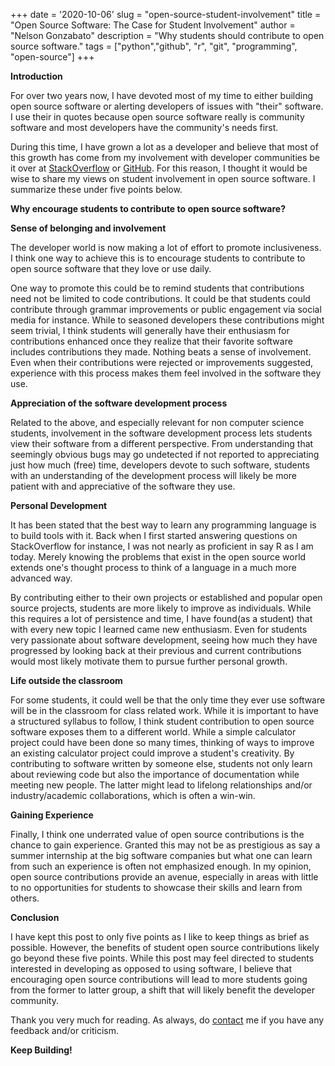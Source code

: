 +++
date = '2020-10-06'
slug = "open-source-student-involvement"
title = "Open Source Software: The Case for Student Involvement"
author = "Nelson Gonzabato"
description = "Why students should contribute to open source software."
tags = ["python","github", "r", "git", "programming", "open-source"]
+++

**Introduction**

For over two years now, I have devoted most of my time to either building open source software or alerting developers of issues with "their" software. I use their in quotes because open source software really is community software and most developers have the community's needs first.

During this time, I have grown a lot as a developer and believe that most of this growth has come from my involvement with developer communities be it over at [StackOverflow](https://stackoverflow.com/users/10323798/nelsongon) or [GitHub](https://github.com/Nelson-Gon/). For this reason, I thought it would be wise to share my views on student involvement in open source software. I summarize these under five points below.

**Why encourage students to contribute to open source software?**

**Sense of belonging and involvement**

The developer world is now making a lot of effort to promote inclusiveness. I think one way to achieve this is to encourage students to contribute to open source software that they love or use daily.

One way to promote this could be to remind students that contributions need not be limited to code contributions. It could be that students could contribute through grammar improvements or public engagement via social media for instance. While to seasoned developers these contributions might seem trivial, I think students will generally have their enthusiasm for contributions enhanced once they realize that their favorite software includes contributions they made. Nothing beats a sense of involvement. Even when their contributions were rejected or improvements suggested, experience with this process makes them feel involved in the software they use.

**Appreciation of the software development process**

Related to the above, and especially relevant for non computer science students, involvement in the software development process lets students view their software from a different perspective. From understanding that seemingly obvious bugs may go undetected if not reported to appreciating just how much (free) time, developers devote to such software, students with an understanding of the development process will likely be more patient with and appreciative of the software they use.

**Personal Development**

It has been stated that the best way to learn any programming language is to build tools with it. Back when I first started answering questions on StackOverflow for instance, I was not nearly as proficient in say R as I am today. Merely knowing the problems that exist in the open source world extends one's thought process to think of a language in a much more advanced way.

By contributing either to their own projects or established and popular open source projects, students are more likely to improve as individuals. While this requires a lot of persistence and time, I have found(as a student) that with every new topic I learned came new enthusiasm. Even for students very passionate about software development, seeing how much they have progressed by looking back at their previous and current contributions would most likely motivate them to pursue further personal growth.

**Life outside the classroom**

For some students, it could well be that the only time they ever use software will be in the classroom for class related work. While it is important to have a structured syllabus to follow, I think student contribution to open source software exposes them to a different world. While a simple calculator project could have been done so many times, thinking of ways to improve an existing calculator project could improve a student's creativity. By contributing to software written by someone else, students not only learn about reviewing code but also the importance of documentation while meeting new people. The latter might lead to lifelong relationships and/or industry/academic collaborations, which is often a win-win.

**Gaining Experience**

Finally, I think one underrated value of open source contributions is the chance to gain experience. Granted this may not be as prestigious as say a summer internship at the big software companies but what one can learn from such an experience is often not emphasized enough. In my opinion, open source contributions provide an avenue, especially in areas with little to no opportunities for students to showcase their skills and learn from others.

**Conclusion**

I have kept this post to only five points as I like to keep things as brief as possible. However, the benefits of student open source contributions likely go beyond these five points. While this post may feel directed to students interested in developing as opposed to using software, I believe that encouraging open source contributions will lead to more students going from the former to latter group, a shift that will likely benefit the developer community.

Thank you very much for reading. As always, do [contact](https://nelson-gon.github.io/social) me if you have any feedback and/or criticism.

**Keep Building!**